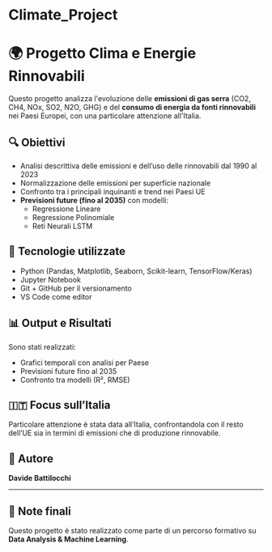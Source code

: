 # Climate_Project
# 🌍 Progetto Clima e Energie Rinnovabili

Questo progetto analizza l'evoluzione delle **emissioni di gas serra** (CO2, CH4, NOx, SO2, N2O, GHG) e del **consumo di energia da fonti rinnovabili** nei Paesi Europei, con una particolare attenzione all'Italia.

## 🔍 Obiettivi

- Analisi descrittiva delle emissioni e dell’uso delle rinnovabili dal 1990 al 2023
- Normalizzazione delle emissioni per superficie nazionale
- Confronto tra i principali inquinanti e trend nei Paesi UE
- **Previsioni future (fino al 2035)** con modelli:
  - Regressione Lineare
  - Regressione Polinomiale
  - Reti Neurali LSTM

## 🧰 Tecnologie utilizzate

- Python (Pandas, Matplotlib, Seaborn, Scikit-learn, TensorFlow/Keras)
- Jupyter Notebook
- Git + GitHub per il versionamento
- VS Code come editor

## 📊 Output e Risultati

Sono stati realizzati:
- Grafici temporali con analisi per Paese
- Previsioni future fino al 2035
- Confronto tra modelli (R², RMSE)

## 🇮🇹 Focus sull’Italia

Particolare attenzione è stata data all’Italia, confrontandola con il resto dell’UE sia in termini di emissioni che di produzione rinnovabile.

## 🧠 Autore

**Davide Battilocchi**   

---

## 📌 Note finali

Questo progetto è stato realizzato come parte di un percorso formativo su **Data Analysis & Machine Learning**.